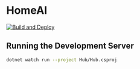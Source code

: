 # HomeAI

[![Build and Deploy](https://github.com/praeclarum/HomeAI/actions/workflows/main_housebot.yml/badge.svg)](https://github.com/praeclarum/HomeAI/actions/workflows/main_housebot.yml)

## Running the Development Server

```bash
dotnet watch run --project Hub/Hub.csproj
```

